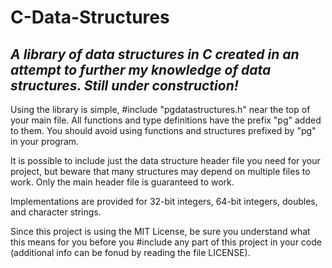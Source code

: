 C-Data-Structures
=================

<h2><i>A library of data structures in C created in an attempt to further my knowledge of data structures. Still under construction!</i></h2>

Using the library is simple, #include "pgdatastructures.h" near the top of your main file. All functions and type definitions have the prefix "pg" added to them. You should avoid using functions and structures prefixed by "pg" in your program.

It is possible to include just the data structure header file you need for your project, but beware that many structures may depend on multiple files to work. Only the main header file is guaranteed to work.

Implementations are provided for 32-bit integers, 64-bit integers, doubles, and character strings.

Since this project is using the MIT License, be sure you understand what this means for you before you #include any part of this project in your code (additional info can be fonud by reading the file LICENSE).
